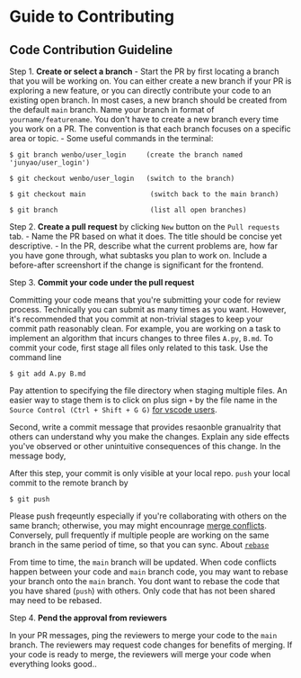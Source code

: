 # Guide to Contributing

## Code Contribution Guideline 

Step 1. **Create or select a branch**
    - Start the PR by first locating a branch that you will be working on. You can either create a new branch if your PR is exploring a new feature, or you can directly contribute your code to an existing open branch. In most cases, a new branch should be created from the default `main` branch. Name your branch in format of `yourname/featurename`. You don't have to create a new branch every time you work on a PR. The convention is that each branch focuses on a specific area or topic.
    - Some useful commands in the terminal:

    $ git branch wenbo/user_login     (create the branch named 'junyao/user_login')

    $ git checkout wenbo/user_login   (switch to the branch)

    $ git checkout main                (switch back to the main branch)
    
    $ git branch                       (list all open branches)

Step 2. **Create a pull request** by clicking `New` button on the `Pull requests` tab.
    - Name the PR based on what it does. The title should be concise yet descriptive. 
    - In the PR, describe what the current problems are, how far you have gone through, what subtasks you plan to work on. Include a before-after screenshort if the change is significant for the frontend.

Step 3. **Commit your code under the pull request**

Committing your code means that you're submitting your code for review process. Technically you can submit as many times as you want. However, it's recommended that you commit at non-trivial stages to keep your commit path reasonably clean. For example, you are working on a task to implement an algorithm that incurs changes to three files `A.py`, `B.md`. To commit your code, first stage all files only related to this task. Use the command line 

    $ git add A.py B.md

Pay attention to specifying the file directory when staging multiple files. An easier way to stage them is to click on plus sign `+` by the file name in the `Source Control (Ctrl + Shift + G G)` [for vscode users](https://code.visualstudio.com/docs/editor/versioncontrol#:~:text=the%20current%20workspace.-,Commit,-%23). 

Second, write a commit message that provides resaonble granualrity that others can understand why you make the changes. Explain any side effects you've observed or other unintuitive consequences of this change. In the message body, 

 After this step, your commit is only visible at your local repo. `push` your local commit to the remote branch by 

    $ git push 
  
Please push freqeuntly especially if you're collaborating with others on the same branch; otherwise, you may might encounrage [merge conflicts](https://docs.github.com/en/pull-requests/collaborating-with-pull-requests/addressing-merge-conflicts/about-merge-conflicts). Conversely, pull frequently if multiple people are working on the same branch in the same period of time, so that you can sync. 
About [`rebase`](https://git-scm.com/book/en/v2/Git-Branching-Rebasing) 

From time to time, the `main` branch will be updated. When code conflicts happen between your code and `main` branch code, you may want to rebase your branch onto the `main` branch. You dont want to rebase the code that you have shared (`push`) with others. Only code that has not been shared may need to be rebased.

Step 4. **Pend the approval from reviewers**

In your PR messages, ping the reviewers to merge your code to the `main` branch. The reviewers may request code changes for benefits of merging. If your code is ready to merge, the reviewers will merge your code when everything looks good..
